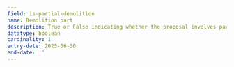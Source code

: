 ```yaml
---
field: is-partial-demolition
name: Demolition part
description: True or False indicating whether the proposal involves partial demolition of a listed building
datatype: boolean
cardinality: 1
entry-date: 2025-06-30
end-date: ''
---
```

